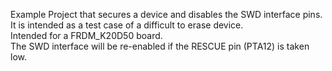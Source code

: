 Example Project that secures a device and disables the SWD interface pins.  
It is intended as a test case of a difficult to erase device.  
Intended for a FRDM_K20D50 board.  
The SWD interface will be re-enabled if the RESCUE pin (PTA12) is taken low.  
